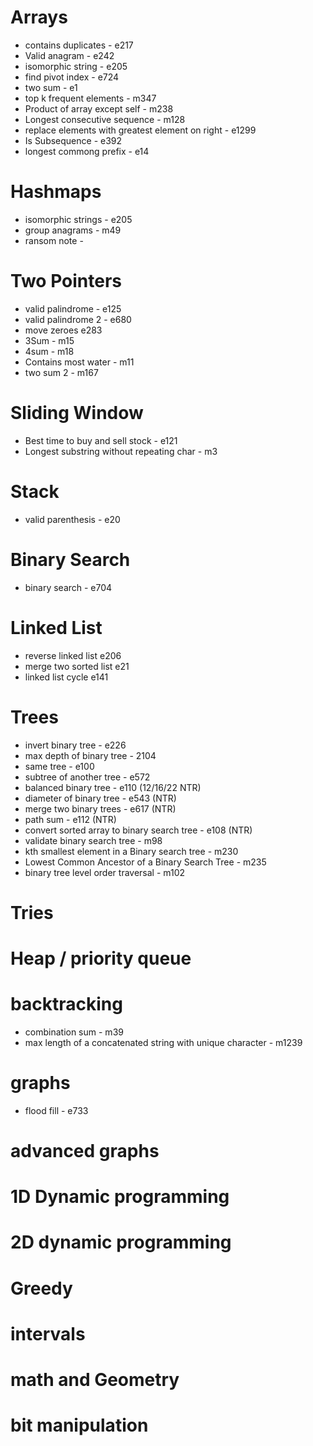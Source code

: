 # Arrays 

- contains duplicates - e217
- Valid anagram - e242
- isomorphic string - e205
- find pivot index - e724
- two sum - e1
- top k frequent elements - m347
- Product of array except self - m238
- Longest consecutive sequence - m128
- replace elements with greatest element on right - e1299
- Is Subsequence - e392
- longest commong prefix - e14


# Hashmaps

- isomorphic strings - e205
- group anagrams - m49
- ransom note - 

# Two Pointers

- valid palindrome - e125
- valid palindrome 2 - e680
- move zeroes e283
- 3Sum - m15
- 4sum - m18
- Contains most water - m11
- two sum 2 - m167

# Sliding Window

- Best time to buy and sell stock - e121
- Longest substring without repeating char - m3

# Stack
- valid parenthesis - e20

# Binary Search
- binary search - e704

# Linked List

- reverse linked list e206
- merge two sorted list e21
- linked list cycle e141

# Trees

- invert binary tree - e226
- max depth of binary tree - 2104
- same tree - e100
- subtree of another tree - e572
- balanced binary tree - e110 (12/16/22 NTR)
- diameter of binary tree - e543 (NTR)
- merge two binary trees - e617 (NTR)
- path sum - e112 (NTR)
- convert sorted array to binary search tree - e108 (NTR)
- validate binary search tree - m98
- kth smallest element in a Binary search tree - m230
- Lowest Common Ancestor of a Binary Search Tree - m235
- binary tree level order traversal - m102


# Tries

# Heap / priority queue

# backtracking
- combination sum - m39
- max length of a concatenated string with unique character - m1239

# graphs
- flood fill - e733

# advanced graphs

# 1D Dynamic programming

# 2D dynamic programming

# Greedy

# intervals

# math and Geometry

# bit manipulation
